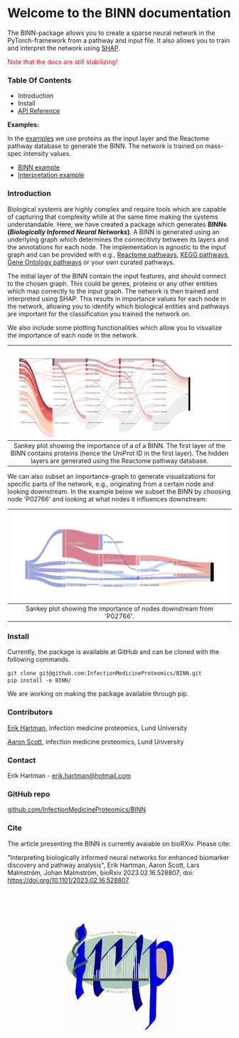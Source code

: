 # Welcome to the BINN documentation

The BINN-package allows you to create a sparse neural network in the PyTorch-framework from a pathway and input file. It also allows you to train and interpret the network using [SHAP](https://arxiv.org/abs/1705.07874).

<a style="color:red">Note that the docs are still stabilizing!</a>

### Table Of Contents

- Introduction
- Install
- [API Reference](reference.md)

**Examples:**

In the [examples](binn_example.ipynb) we use proteins as the input layer and the Reactome pathway database to generate the BINN. The network is trained on mass-spec intensity values.

- [BINN example](binn_example.ipynb)
- [Interpretation example](shap_example.ipynb)

### Introduction

Biological systems are highly complex and require tools which are capable of capturing that complexity while at the same time making the systems understandable. Here, we have created a package which generates **BINNs (_Biologically Informed Neural Networks_)**. A BINN is generated using an underlying graph which determines the connecitivty between its layers and the annotations for each node. The implementation is agnostic to the input graph and can be provided with e.g., [Reactome pathways](https://reactome.org/), [KEGG pathways](https://www.genome.jp/kegg/), [Gene Ontology pathways](http://geneontology.org/) or your own curated pathways.

The initial layer of the BINN contain the input features, and should connect to the chosen graph. This could be genes, proteins or any other entities which map correctly to the input graph. The network is then trained and interpreted using SHAP. This results in importance values for each node in the network, allowing you to identify which biological entities and pathways are important for the classification you trained the network on.

We also include some plotting functionalities which allow you to visualize the importance of each node in the network.

|                                                                <img src="img/test.png" style="display:block;margin-left:auto;margin-right:auto;">                                                                |
| :--------------------------------------------------------------------------------------------------------------------------------------------------------------------------------------------------------------: |
| Sankey plot showing the importance of a of a BINN. The first layer of the BINN contains proteins (hence the UniProt ID in the first layer). The hidden layers are generated using the Reactome pathway database. |

We can also subset an importance-graph to generate visualizations for specific parts of the network, e.g., originating from a certain node and looking downstream. In the example below we subset the BINN by choosing node 'P02766' and looking at what nodes it influences downstream:

| <img src="img/sankey.png" style="display:block;margin-left:auto;margin-right:auto;"> |
| :----------------------------------------------------------------------------------: |
|        Sankey plot showing the importance of nodes downstream from 'P02766'.         |

### Install

Currently, the package is available at GitHub and can be cloned with the following commands.

```
git clone git@github.com:InfectionMedicineProteomics/BINN.git
pip install -e BINN/
```

We are working on making the package available through pip.

### Contributors

[Erik Hartman](https://orcid.org/0000-0001-9997-2405), infection medicine proteomics, Lund University

[Aaron Scott](https://orcid.org/0000-0002-2391-6914), infection medicine proteomics, Lund University

### Contact

Erik Hartman - erik.hartman@hotmail.com

### GitHub repo

[github.com/InfectionMedicineProteomics/BINN](https://github.com/InfectionMedicineProteomics/BINN)

### Cite

The article presenting the BINN is currently avaiable on bioRXiv. Please cite:

"Interpreting biologically informed neural networks for enhanced biomarker discovery and pathway analysis", Erik Hartman, Aaron Scott, Lars Malmström, Johan Malmström, bioRxiv 2023.02.16.528807; doi: https://doi.org/10.1101/2023.02.16.528807

<br><br><br><br>
<img src="img/imp_logo.png" width="250" height="250" style="display:block;margin-left:auto;margin-right:auto;">
